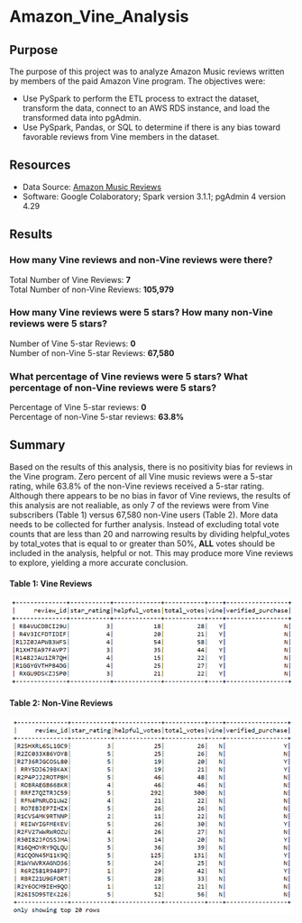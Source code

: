 # Amazon_Vine_Analysis

## Purpose
The purpose of this project was to analyze Amazon Music reviews written by members of the paid Amazon Vine program. The objectives were:
- Use PySpark to perform the ETL process to extract the dataset, transform the data, connect to an AWS RDS instance, and load the transformed data into pgAdmin. 
- Use PySpark, Pandas, or SQL to determine if there is any bias toward favorable reviews from Vine members in the dataset.

## Resources
- Data Source: [Amazon Music Reviews](https://s3.amazonaws.com/amazon-reviews-pds/tsv/amazon_reviews_us_Music_v1_00.tsv.gz)
- Software: Google Colaboratory; Spark version 3.1.1; pgAdmin 4 version 4.29

## Results
### How many Vine reviews and non-Vine reviews were there?
Total Number of Vine Reviews: <b>7</b>
<br>
Total Number of non-Vine Reviews: <b>105,979</b>

### How many Vine reviews were 5 stars? How many non-Vine reviews were 5 stars?
Number of Vine 5-star Reviews: <b>0</b>
<br>
Number of non-Vine 5-star Reviews: <b>67,580</b>

### What percentage of Vine reviews were 5 stars? What percentage of non-Vine reviews were 5 stars?
Percentage of Vine 5-star reviews: <b>0</b>
<br>
Percentage of non-Vine 5-star reviews: <b>63.8%</b>

## Summary
Based on the results of this analysis, there is no positivity bias for reviews in the Vine program. Zero percent of all Vine music reviews were a 5-star rating, while 63.8% of the non-Vine reviews received a 5-star rating. Although there appears to be no bias in favor of Vine reviews, the results of this analysis are not realiable, as only 7 of the reviews were from Vine subscribers (Table 1) versus 67,580 non-Vine users (Table 2). More data needs to be collected for further analysis. Instead of excluding total vote counts that are less than 20 and narrowing results by dividing helpful_votes by total_votes that is equal to or greater than 50%, <b>ALL</b> votes should be included in the analysis, helpful or not. This may produce more Vine reviews to explore, yielding a more accurate conclusion.
<br>
#### Table 1: Vine Reviews
![Vine Reviews](Resources/vine_data.png)

#### Table 2: Non-Vine Reviews
![Non-Vine Reviews](Resources/nonvine_data.png)

